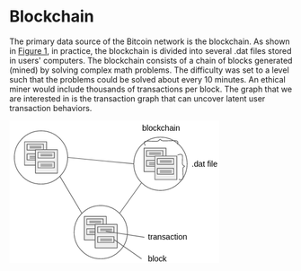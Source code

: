 # Blockchain

The primary data source of the Bitcoin network is the blockchain. As shown in [Figure 1](blockchain.md#Figure-1-Bitcoin-network-schema), in practice, the blockchain is divided into several .dat files stored in users' computers. The blockchain consists of a chain of blocks generated (mined) by solving complex math problems. The difficulty was set to a level such that the problems could be solved about every 10 minutes. An ethical miner would include thousands of transactions per block. The graph that we are interested in is the transaction graph that can uncover latent user transaction behaviors.

![Figure 1 Bitcoin network schema](../.gitbook/assets/bitcoin-network)

